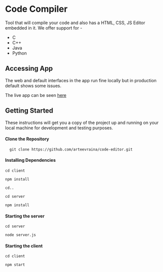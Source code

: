 # Code Compiler
Tool that will compile your code and also has a HTML, CSS, JS Editor embedded in it. We offer support for -
  * C
  * C++
  * Java
  * Python

## Accessing App

The web and default interfaces in the app run fine locally but in production default shows some issues.

The live app can be seen [here](https://mini-code-editor.herokuapp.com/)
  
## Getting Started
These instructions will get you a copy of the project up and running on your local machine for development and testing purposes. 

#### Clone the Repository
```
  git clone https://github.com/arteevraina/code-editor.git
```
#### Installing Dependencies
```
cd client
```
```
npm install
```
```
cd..
```
```
cd server
```
```
npm install
```
#### Starting the server
```
cd server
```
```
node server.js
```
#### Starting the client
```
cd client
```
```
npm start
```


